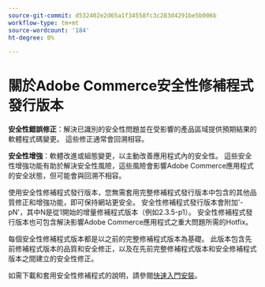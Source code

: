 ```yaml
---
source-git-commit: d532402e2d65a1f34558fc3c283d4291be5b006b
workflow-type: tm+mt
source-wordcount: '184'
ht-degree: 0%

---
```

# 關於Adobe Commerce安全性修補程式發行版本

**安全性錯誤修正**：解決已識別的安全性問題並在受影響的產品區域提供預期結果的軟體程式碼變更。 這些修正通常會回溯相容。

**安全性增強**：軟體改進或組態變更，以主動改善應用程式內的安全性。 這些安全性增強功能有助於解決安全性風險，這些風險會影響Adobe Commerce應用程式的安全狀態，但可能會與回溯不相容。

使用安全性修補程式發行版本，您無需套用完整修補程式發行版本中包含的其他品質修正和增強功能，即可保持網站更安全。 安全性修補程式發行版本會附加&#39;-pN&#39;，其中N是從1開始的增量修補程式版本（例如2.3.5-p1）。 安全性修補程式發行版本也可包含解決影響Adobe Commerce應用程式之重大問題所需的Hotfix。

每個安全性修補程式版本都是以之前的完整修補程式版本為基礎。 此版本包含先前修補程式版本的品質和安全修正，以及在先前完整修補程式版本和安全修補程式版本之間建立的安全性修正。

如需下載和套用安全性修補程式的說明，請參閱[快速入門安裝](../installation/composer.md#example---security-patch)。
